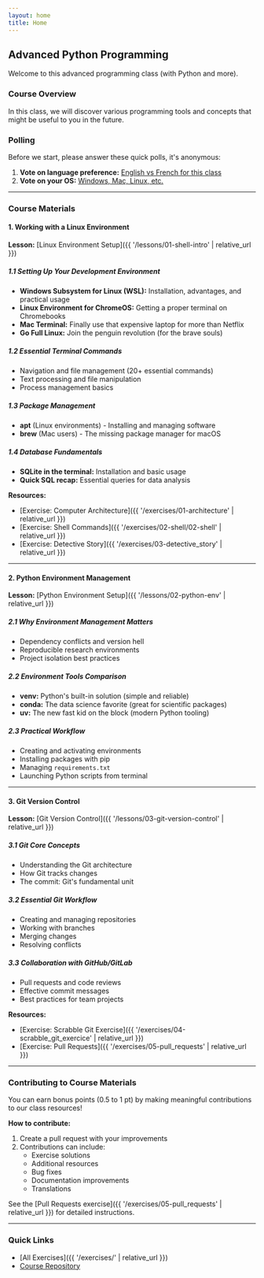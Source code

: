 ```yaml
---
layout: home
title: Home
---
```


## Advanced Python Programming
Welcome to this advanced programming class \(with Python and more\).

### Course Overview
In this class, we will discover various programming tools and concepts that might be useful to you in the future.

### Polling
Before we start, please answer these quick polls, it's anonymous:

1. **Vote on language preference:** [English vs French for this class](https://strawpoll.com/2ayLQXkzvn4)
2. **Vote on your OS:** [Windows, Mac, Linux, etc.](https://strawpoll.com/w4nWWVrwQnA)

---

### Course Materials

#### 1. Working with a Linux Environment
**Lesson:** [Linux Environment Setup]({{ '/lessons/01-shell-intro' | relative_url }})

##### 1.1 Setting Up Your Development Environment
- **Windows Subsystem for Linux \(WSL\):** Installation, advantages, and practical usage
- **Linux Environment for ChromeOS:** Getting a proper terminal on Chromebooks
- **Mac Terminal:** Finally use that expensive laptop for more than Netflix
- **Go Full Linux:** Join the penguin revolution \(for the brave souls\)

##### 1.2 Essential Terminal Commands
- Navigation and file management \(20\+ essential commands\)
- Text processing and file manipulation
- Process management basics

##### 1.3 Package Management
- **apt** \(Linux environments\) \- Installing and managing software
- **brew** \(Mac users\) \- The missing package manager for macOS

##### 1.4 Database Fundamentals
- **SQLite in the terminal:** Installation and basic usage
- **Quick SQL recap:** Essential queries for data analysis

**Resources:**
- [Exercise: Computer Architecture]({{ '/exercises/01-architecture' | relative_url }})
- [Exercise: Shell Commands]({{ '/exercises/02-shell/02-shell' | relative_url }})
- [Exercise: Detective Story]({{ '/exercises/03-detective_story' | relative_url }})

---

#### 2. Python Environment Management
**Lesson:** [Python Environment Setup]({{ '/lessons/02-python-env' | relative_url }})

##### 2.1 Why Environment Management Matters
- Dependency conflicts and version hell
- Reproducible research environments
- Project isolation best practices

##### 2.2 Environment Tools Comparison
- **venv:** Python's built\-in solution \(simple and reliable\)
- **conda:** The data science favorite \(great for scientific packages\)
- **uv:** The new fast kid on the block \(modern Python tooling\)

##### 2.3 Practical Workflow
- Creating and activating environments
- Installing packages with pip
- Managing `requirements.txt`
- Launching Python scripts from terminal

---

#### 3. Git Version Control
**Lesson:** [Git Version Control]({{ '/lessons/03-git-version-control' | relative_url }})

##### 3.1 Git Core Concepts
- Understanding the Git architecture
- How Git tracks changes
- The commit: Git's fundamental unit

##### 3.2 Essential Git Workflow
- Creating and managing repositories
- Working with branches
- Merging changes
- Resolving conflicts

##### 3.3 Collaboration with GitHub/GitLab
- Pull requests and code reviews
- Effective commit messages
- Best practices for team projects

**Resources:**
- [Exercise: Scrabble Git Exercise]({{ '/exercises/04-scrabble_git_exercice' | relative_url }})
- [Exercise: Pull Requests]({{ '/exercises/05-pull_requests' | relative_url }})

---

### Contributing to Course Materials
You can earn bonus points (0.5 to 1 pt) by making meaningful contributions to our class resources!

**How to contribute:**
1. Create a pull request with your improvements
2. Contributions can include:
   - Exercise solutions
   - Additional resources
   - Bug fixes
   - Documentation improvements
   - Translations

See the [Pull Requests exercise]({{ '/exercises/05-pull_requests' | relative_url }}) for detailed instructions.

---

### Quick Links
- [All Exercises]({{ '/exercises/' | relative_url }})
- [Course Repository](https://github.com/KnuxV/advanced_programming_python)